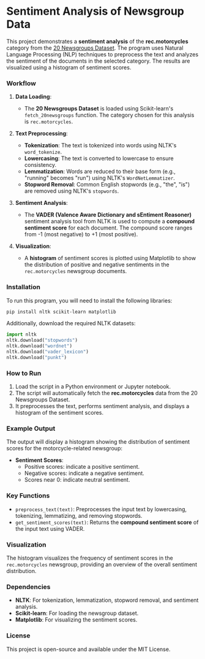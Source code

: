 # Sentiment Analysis of Newsgroup Data

This project demonstrates a **sentiment analysis** of the **rec.motorcycles** category from the [20 Newsgroups Dataset](http://qwone.com/~jason/20Newsgroups/). The program uses Natural Language Processing (NLP) techniques to preprocess the text and analyzes the sentiment of the documents in the selected category. The results are visualized using a histogram of sentiment scores.

### Workflow

1. **Data Loading**:
   - The **20 Newsgroups Dataset** is loaded using Scikit-learn's `fetch_20newsgroups` function. The category chosen for this analysis is `rec.motorcycles`.

2. **Text Preprocessing**:
   - **Tokenization**: The text is tokenized into words using NLTK's `word_tokenize`.
   - **Lowercasing**: The text is converted to lowercase to ensure consistency.
   - **Lemmatization**: Words are reduced to their base form (e.g., "running" becomes "run") using NLTK's `WordNetLemmatizer`.
   - **Stopword Removal**: Common English stopwords (e.g., "the", "is") are removed using NLTK's `stopwords`.

3. **Sentiment Analysis**:
   - The **VADER (Valence Aware Dictionary and sEntiment Reasoner)** sentiment analysis tool from NLTK is used to compute a **compound sentiment score** for each document. The compound score ranges from -1 (most negative) to +1 (most positive).

4. **Visualization**:
   - A **histogram** of sentiment scores is plotted using Matplotlib to show the distribution of positive and negative sentiments in the `rec.motorcycles` newsgroup documents.

### Installation

To run this program, you will need to install the following libraries:
```bash
pip install nltk scikit-learn matplotlib
```

Additionally, download the required NLTK datasets:
```python
import nltk
nltk.download("stopwords")
nltk.download("wordnet")
nltk.download("vader_lexicon")
nltk.download("punkt")
```

### How to Run

1. Load the script in a Python environment or Jupyter notebook.
2. The script will automatically fetch the **rec.motorcycles** data from the 20 Newsgroups Dataset.
3. It preprocesses the text, performs sentiment analysis, and displays a histogram of the sentiment scores.

### Example Output

The output will display a histogram showing the distribution of sentiment scores for the motorcycle-related newsgroup:

- **Sentiment Scores**:
  - Positive scores: indicate a positive sentiment.
  - Negative scores: indicate a negative sentiment.
  - Scores near 0: indicate neutral sentiment.

### Key Functions

- `preprocess_text(text)`: Preprocesses the input text by lowercasing, tokenizing, lemmatizing, and removing stopwords.
- `get_sentiment_scores(text)`: Returns the **compound sentiment score** of the input text using VADER.
  
### Visualization

The histogram visualizes the frequency of sentiment scores in the `rec.motorcycles` newsgroup, providing an overview of the overall sentiment distribution.

### Dependencies

- **NLTK**: For tokenization, lemmatization, stopword removal, and sentiment analysis.
- **Scikit-learn**: For loading the newsgroup dataset.
- **Matplotlib**: For visualizing the sentiment scores.

### License

This project is open-source and available under the MIT License.
